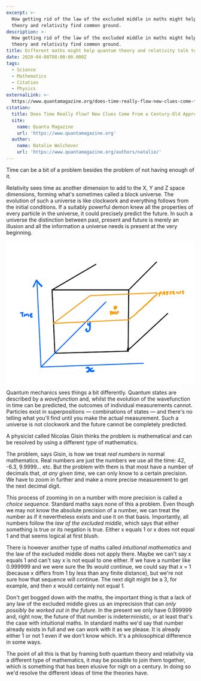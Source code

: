 ```yaml
---
excerpt: >-
  How getting rid of the law of the excluded middle in maths might help quantum
  theory and relativity find common ground.
description: >-
  How getting rid of the law of the excluded middle in maths might help quantum
  theory and relativity find common ground.
title: Different maths might help quantum theory and relativity talk to each other
date: 2020-04-08T08:00:00.000Z
tags:
  - Science
  - Mathematics
  - Citation
  - Physics
externalLink: >-
  https://www.quantamagazine.org/does-time-really-flow-new-clues-come-from-a-century-old-approach-to-math-20200407/
citation:
  title: Does Time Really Flow? New Clues Come From a Century-Old Approach to Math.
  site:
    name: Quanta Magazine
    url: 'https://www.quantamagazine.org'
  author:
    name: Natalie Wolchover
    url: 'https://www.quantamagazine.org/authors/natalie/'
---
```

Time can be a bit of a problem besides the problem of not having enough of it.

Relativity sees time as another dimension to add to the X, Y and Z space dimensions, forming what's sometimes called a block universe. The evolution of such a universe is like clockwork and everything follows from the initial conditions. If a suitably powerful demon knew all the properties of every particle in the universe, it could precisely predict the future. In such a universe the distinction between past, present and future is merely an illusion and all the information a universe needs is present at the very beginning.

![Diagram of the block universe.](/assets/images/posts/2020/04/2020-04-08-block-universe.png "caption=Block universe. I can't draw in four dimensions, so only three are shown.|class=s50 right|title=Block universe. I can't draw in four dimensions, so only three are shown.|@itemprop=image")

Quantum mechanics sees things a bit differently. Quantum states are described by a *wavefunction* and, whilst the evolution of the wavefunction in time can be predicted, the outcomes of individual measurements cannot. Particles exist in superpositions — combinations of states — and there's no telling what you'll find until you make the actual measurement. Such a universe is not clockwork and the future cannot be completely predicted.

A physicist called Nicolas Gisin thinks the problem is mathematical and can be resolved by using a different *type* of mathematics.

The problem, says Gisin, is how we treat *real numbers* in normal mathematics. Real numbers are just the numbers we use all the time: 42, -6.3, 9.9999… etc. But the problem with them is that most have a number of decimals that, *at any given time*, we can only know to a certain precision. We have to zoom in further and make a more precise measurement to get the next decimal digit. 

This process of zooming in on a number with more precision is called a *choice sequence*. Standard maths says none of this a problem. Even though we may not know the absolute precision of a number, we can treat the number as if it nevertheless exists and use it on that basis. Importantly, all numbers follow the *law of the excluded middle*, which says that either something is true or its negation is true. Either x equals 1 or x does not equal 1 and that seems logical at first blush.

There is however another type of maths called *intuitional mathematics* and the law of the excluded middle does not apply there. Maybe we can't say x equals 1 and can't say x is not equal to one either. If we have a number like 0.999999 and we were sure the 9s would continue, we could say that x = 1 (because x differs from 1 by less than any finite distance), but we're not sure how that sequence will continue. The next digit might be a 3, for example, and then x would certainly not equal 1.

Don't get bogged down with the maths, the important thing is that a lack of any law of the excluded middle gives us an imprecision that can *only possibly be worked out in the future*. In the present we only have 0.999999 and, right now, the future of that number is indeterministic, or at least that's the case with intuitional maths. In standard maths we'd say that number already exists in full and we can work with it as we please. It is already either 1 or not 1 even if we don't know which. It's a philosophical difference in some ways.

The point of all this is that by framing both quantum theory and relativity via a different type of mathematics, it may be possible to join them together, which is something that has been elusive for nigh on a century. In doing so we'd resolve the different ideas of time the theories have.



